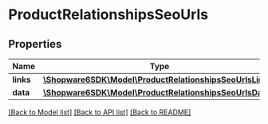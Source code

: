 # ProductRelationshipsSeoUrls

## Properties
Name | Type | Description | Notes
------------ | ------------- | ------------- | -------------
**links** | [**\Shopware6SDK\Model\ProductRelationshipsSeoUrlsLinks**](ProductRelationshipsSeoUrlsLinks.md) |  | [optional] 
**data** | [**\Shopware6SDK\Model\ProductRelationshipsSeoUrlsData[]**](ProductRelationshipsSeoUrlsData.md) |  | [optional] 

[[Back to Model list]](../../README.md#documentation-for-models) [[Back to API list]](../../README.md#documentation-for-api-endpoints) [[Back to README]](../../README.md)

